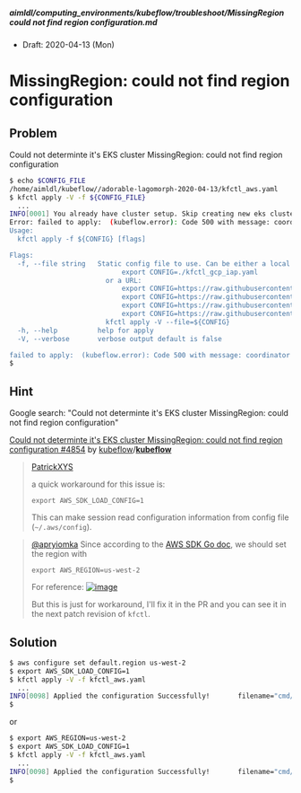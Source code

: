 ##### aimldl/computing_environments/kubeflow/troubleshoot/MissingRegion could not find region configuration.md

* Draft: 2020-04-13 (Mon)

# MissingRegion: could not find region configuration

## Problem

Could not determinte it's EKS cluster MissingRegion: could not find region configuration

```bash
$ echo $CONFIG_FILE
/home/aimldl/kubeflow//adorable-lagomorph-2020-04-13/kfctl_aws.yaml
$ kfctl apply -V -f ${CONFIG_FILE}
  ...
INFO[0001] You already have cluster setup. Skip creating new eks cluster.   filename="aws/eks.go:95"
Error: failed to apply:  (kubeflow.error): Code 500 with message: coordinator Apply failed for aws:  (kubeflow.error): Code 400 with message: Could not determinte it's EKS cluster MissingRegion: could not find region configuration
Usage:
  kfctl apply -f ${CONFIG} [flags]

Flags:
  -f, --file string   Static config file to use. Can be either a local path:
                      		export CONFIG=./kfctl_gcp_iap.yaml
                      	or a URL:
                      		export CONFIG=https://raw.githubusercontent.com/kubeflow/manifests/v1.0-branch/kfdef/kfctl_gcp_iap.v1.0.0.yaml
                      		export CONFIG=https://raw.githubusercontent.com/kubeflow/manifests/v1.0-branch/kfdef/kfctl_istio_dex.v1.0.0.yaml
                      		export CONFIG=https://raw.githubusercontent.com/kubeflow/manifests/v1.0-branch/kfdef/kfctl_aws.v1.0.0.yaml
                      		export CONFIG=https://raw.githubusercontent.com/kubeflow/manifests/v1.0-branch/kfdef/kfctl_k8s_istio.v1.0.0.yaml
                      	kfctl apply -V --file=${CONFIG}
  -h, --help          help for apply
  -V, --verbose       verbose output default is false

failed to apply:  (kubeflow.error): Code 500 with message: coordinator Apply failed for aws:  (kubeflow.error): Code 400 with message: Could not determinte it's EKS cluster MissingRegion: could not find region configuration
$
```

## Hint

Google search: "Could not determinte it's EKS cluster MissingRegion: could not find region configuration"

[Could not determinte it's EKS cluster MissingRegion: could not find region configuration #4854](https://github.com/kubeflow/kubeflow/issues/4854) by [kubeflow](https://github.com/kubeflow)/**[kubeflow](https://github.com/kubeflow/kubeflow)**

> [PatrickXYS](https://github.com/PatrickXYS)
>
> a quick workaround for this issue is:
>
> ```
> export AWS_SDK_LOAD_CONFIG=1 
> ```
>
> This can make session read configuration information from config file (`~/.aws/config`).

> [@apryiomka](https://github.com/apryiomka) Since according to the [AWS SDK Go doc](https://docs.aws.amazon.com/es_es/sdk-for-go/v1/developer-guide/configuring-sdk.html), we should set the region with
>
> ```
> export AWS_REGION=us-west-2
> ```
>
> For reference:
> [![image](https://user-images.githubusercontent.com/23116624/76907782-562c8d00-6864-11ea-9844-a4bc74390142.png)](https://user-images.githubusercontent.com/23116624/76907782-562c8d00-6864-11ea-9844-a4bc74390142.png)
>
> But this is just for workaround, I'll fix it in the PR and you can see it in the next patch revision of `kfctl`.

## Solution

```bash
$ aws configure set default.region us-west-2
$ export AWS_SDK_LOAD_CONFIG=1
$ kfctl apply -V -f kfctl_aws.yaml
  ...
INFO[0098] Applied the configuration Successfully!       filename="cmd/apply.go:72"
$
```

  or

```bash
$ export AWS_REGION=us-west-2
$ export AWS_SDK_LOAD_CONFIG=1
$ kfctl apply -V -f kfctl_aws.yaml
  ...
INFO[0098] Applied the configuration Successfully!       filename="cmd/apply.go:72"
$
```

